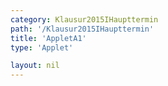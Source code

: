 ```yaml
---
category: Klausur2015IHaupttermin
path: '/Klausur2015IHaupttermin'
title: 'AppletA1'
type: 'Applet'

layout: nil
---
```

<link type="text/css" href="https://cdnjs.cloudflare.com/ajax/libs/jsxgraph/0.99.6/jsxgraph.css"><link rel="stylesheet" type="text/css" href="//cdnjs.cloudflare.com/ajax/libs/jsxgraph/0.99.7/jsxgraph.css" />
<div id="05066aa6-c9fb-4e0e-bddf-02a6e456646e" class="jxgbox" style="width:500px; height:500px">
<script type="text/javascript">
    (function() {
	var board = JXG.JSXGraph.initBoard('05066aa6-c9fb-4e0e-bddf-02a6e456646e', {
                boundingbox: [-5, 15, 15, -5],
                axis: false
                
            });
              
var M = board.create('point', [0,4], {visible:true, fixed:true, name:'M'});
var A = board.create('point', [0,0], {visible:true, fixed:true, name:'A'});
var C = board.create('point', [2,4], {visible:true, fixed:true, name:'C'});
var D = board.create('point', [0,2], {visible:true, fixed:true, name:'D'});

var MCc = board.create('arc', [M,D,C]);

var MC = board.create('line', [M,C], {visible:false});

var B = board.create('glider', [5,4,MC], {visible:true, name:'B', color:'orange'});

var MB = board.create('line', [M,B], {visible:true, straightFirst:false, straightLast:false});
var MA = board.create('line', [M,A], {visible:true, straightFirst:false, straightLast:false});
var AB = board.create('line', [A,B], {visible:true, straightFirst:false, straightLast:false});

var phi = board.create('angle', [B,A,M], {name:'phi', radius:1.5});

board.create('text', [4,6,'phi =']);

board.create('text', [6,6,function(){return Math.round(phi.Value()*180/Math.PI)}]);
board.create('text', [0,7,'M I 2015 HT A 1']
})()
  </script>
  </div>
